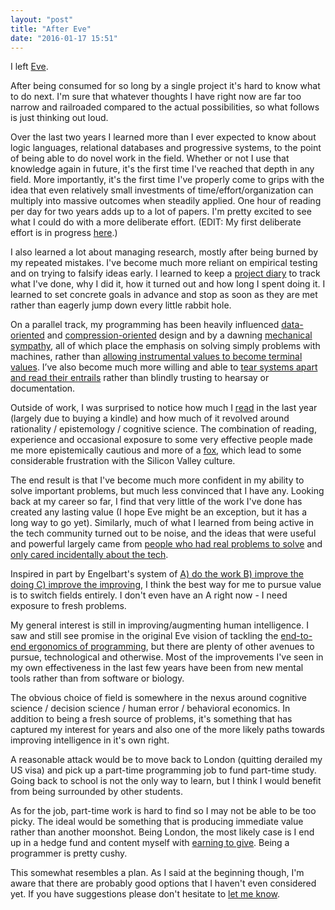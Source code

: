 ```yaml
---
layout: "post"
title: "After Eve"
date: "2016-01-17 15:51"
---
```


I left [Eve](http://witheve.com/).

After being consumed for so long by a single project it's hard to know what to do next. I'm sure that whatever thoughts I have right now are far too narrow and railroaded compared to the actual possibilities, so what follows is just thinking out loud.

Over the last two years I learned more than I ever expected to know about logic languages, relational databases and progressive systems, to the point of being able to do novel work in the field. Whether or not I use that knowledge again in future, it's the first time I've reached that depth in any field. More importantly, it's the first time I've properly come to grips with the idea that even relatively small investments of time/effort/organization can multiply into massive outcomes when steadily applied. One hour of reading per day for two years adds up to a lot of papers. I'm pretty excited to see what I could do with a more deliberate effort. (EDIT: My first deliberate effort is in progress [here](https://github.com/jamii/notes/).)

I also learned a lot about managing research, mostly after being burned by my repeated mistakes. I've become much more reliant on empirical testing and on trying to falsify ideas early. I learned to keep a [project diary](https://github.com/jamii/imp/blob/master/diary.md) to track what I've done, why I did it, how it turned out and how long I spent doing it. I learned to set concrete goals in advance and stop as soon as they are met rather than eagerly jump down every little rabbit hole.

On a parallel track, my programming has been heavily influenced [data-oriented](http://www.dataorienteddesign.com/dodmain/) and [compression-oriented](http://mollyrocket.com/casey/stream_0019.html) design and by a dawning [mechanical sympathy](https://groups.google.com/forum/#!forum/mechanical-sympathy), all of which place the emphasis on solving simply problems with machines, rather than [allowing instrumental values to become terminal values](http://scattered-thoughts.net/blog/2015/11/11/should-not/). I’ve also become much more willing and able to [tear systems apart and read their entrails](https://github.com/jamii/imp/blob/master/diary.md#layout) rather than blindly trusting to hearsay or documentation.

Outside of work, I was surprised to notice how much I [read](https://gist.github.com/jamii/285f0c825cf2c70fe68d) in the last year (largely due to buying a kindle) and how much of it revolved around rationality / epistemology / cognitive science. The combination of reading, experience and occasional exposure to some very effective people made me more epistemically cautious and more of a [fox](http://longnow.org/seminars/02007/jan/26/why-foxes-are-better-forecasters-than-hedgehogs/), which lead to some considerable frustration with the Silicon Valley culture.

The end result is that I've become much more confident in my ability to solve important problems, but much less convinced that I have any. Looking back at my career so far, I find that very little of the work I've done has created any lasting value (I hope Eve might be an exception, but it has a long way to go yet). Similarly, much of what I learned from being active in the tech community turned out to be noise, and the ideas that were useful and powerful largely came from [people who had real problems to solve](http://yosefk.com/blog/why-bad-scientific-code-beats-code-following-best-practices.html) and [only cared incidentally about the tech](http://prog21.dadgum.com/46.html).

Inspired in part by Engelbart's system of [A) do the work B) improve the doing C) improve the improving](http://www.almaden.ibm.com/coevolution/pdf/engelbart_paper.pdf), I think the best way for me to pursue value is to switch fields entirely. I don't even have an A right now - I need exposure to fresh problems.

My general interest is still in improving/augmenting human intelligence. I saw and still see promise in the original Eve vision of tackling the [end-to-end ergonomics of programming](https://drive.google.com/file/d/0Bxjbk6tMrOKQcXhKT1dIVkQ5ZVE/view), but there are plenty of other avenues to pursue, technological and otherwise. Most of the improvements I've seen in my own effectiveness in the last few years have been from new mental tools rather than from software or biology.

The obvious choice of field is somewhere in the nexus around cognitive science / decision science / human error / behavioral economics. In addition to being a fresh source of problems, it's something that has captured my interest for years and also one of the more likely paths towards improving intelligence in it's own right.

A reasonable attack would be to move back to London (quitting derailed my US visa) and pick up a part-time programming job to fund part-time study. Going back to school is not the only way to learn, but I think I would benefit from being surrounded by other students.

As for the job, part-time work is hard to find so I may not be able to be too picky. The ideal would be something that is producing immediate value rather than another moonshot. Being London, the most likely case is I end up in a hedge fund and content myself with [earning to give](https://80000hours.org/articles/earning-to-give/). Being a programmer is pretty cushy.

This somewhat resembles a plan. As I said at the beginning though, I'm aware that there are probably good options that I haven't even considered yet. If you have suggestions please don't hesitate to [let me know](mailto:jamie@scattered-thoughts.net).
